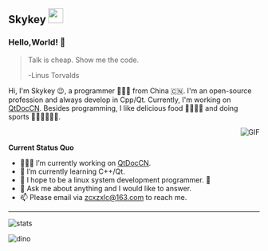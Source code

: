 ## Skykey <img src="https://github.com/TheDudeThatCode/TheDudeThatCode/blob/master/Assets/Mario_Hello_Big.gif" width="30px">

### Hello,World! 👋

> Talk is cheap. Show me the code.
>
> -Linus Torvalds

Hi, I'm Skykey 😉, a programmer 👨🏻‍💻 from China 🇨🇳. I'm an open-source profession and always develop in Cpp/Qt. Currently, I'm working on [QtDocCN](https://github.com/QtDocumentCN/QtDocumentCN). Besides programming, I like delicious food 🥗🥩🌮🍣 and doing sports 🏃⛹️‍♂️🏋🏼‍♂️.

​	<img align="right" alt="GIF" src="https://media.giphy.com/media/iIqmM5tTjmpOB9mpbn/giphy.gif" />

**Current Status Quo**

* 👨🏻‍💻 I’m currently working on [QtDocCN](https://github.com/QtDocumentCN/QtDocumentCN).
* 🌱 I’m currently learning C++/Qt.
* 🤔  I hope to be a linux system development programmer. 🐧
* 💬 Ask me about anything and I would like to answer.
* 📫 Please email via [zcxzxlc@163.com](zcxzxlc@163.com) to reach me.



---



![stats](https://github-readme-stats.vercel.app/api?username=skykeyjoker&show_icons=true&hide_border=true)

![dino](https://raw.githubusercontent.com/skykeyjoker/skykeyjoker/master/dino.gif)
<!--
**skykeyjoker/skykeyjoker** is a ✨ _special_ ✨ repository because its `README.md` (this file) appears on your GitHub profile.

Here are some ideas to get you started:

- 🔭 I’m currently working on ...
- 🌱 I’m currently learning ...
- 👯 I’m looking to collaborate on ...
- 🤔 I’m looking for help with ...
- 💬 Ask me about ...
- 📫 How to reach me: ...
- 😄 Pronouns: ...
- ⚡ Fun fact: ...
-->
